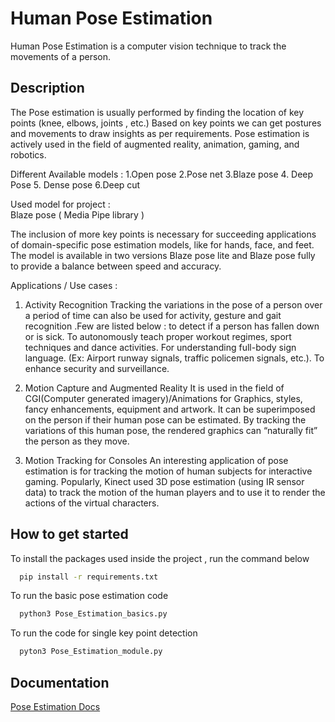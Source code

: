 
# Human Pose Estimation

Human Pose Estimation is a  computer vision technique to track the movements of a person.



## Description
The Pose estimation is usually performed by finding the location of key points (knee, elbows, joints , etc.) 
Based on key points we can get postures and movements to draw insights as per requirements.
 Pose estimation is actively used in the field of augmented reality, animation, gaming, and robotics.

Different Available models :
1.Open pose 2.Pose net 3.Blaze pose 4. Deep Pose 5. Dense pose 6.Deep cut

Used model for project :  
Blaze pose ( Media Pipe library )


The inclusion of more key points is necessary for succeeding applications of domain-specific pose estimation models, like for hands, face, and feet. 
The model is available in two versions Blaze pose lite and Blaze pose fully to provide a balance between speed and accuracy.


Applications / Use cases :

1. Activity Recognition
Tracking the variations in the pose of a person over a period of time can also be used for activity, gesture and gait recognition .Few are listed below :
to detect if a person has fallen down or is sick.
To  autonomously teach proper workout  regimes, sport techniques and dance activities.
For understanding  full-body sign language. (Ex: Airport runway signals, traffic policemen signals, etc.).
To enhance security and surveillance.

2. Motion Capture and Augmented Reality
It is used in the field of CGI(Computer generated imagery)/Animations  for   Graphics, styles, fancy enhancements, equipment and artwork. It can be superimposed on the person if their human pose can be estimated. By tracking the variations of this human pose, the rendered graphics can “naturally fit” the person as they move.

3. Motion Tracking for Consoles
An interesting application of pose estimation is for tracking the motion of human subjects for interactive gaming. Popularly, Kinect used 3D pose estimation (using IR sensor data) to track the motion of the human players and to use it to render the actions of the virtual characters.


## How to get started 

To install the packages used inside the project , run the command below

```bash
  pip install -r requirements.txt
```

To run the basic pose estimation code
```bash
  python3 Pose_Estimation_basics.py
```

To run the code for single key point detection
```bash
  pyton3 Pose_Estimation_module.py
```
## Documentation

[Pose Estimation Docs](https://docs.google.com/document/d/1xe4Wn6NipPPexuJnKtIZ4aLhp8GBEhB0OmYVivuGW5k/edit?usp=sharing)

